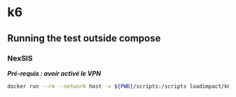 # k6

## Running the test outside compose

### NexSIS

**_Pré-requis : avoir activé le VPN_**

```bash
docker run --rm --network host -v ${PWD}/scripts:/scripts loadimpact/k6:0.29.0 run --insecure-skip-tls-verify /scripts/nexsis/smoke.js
```
